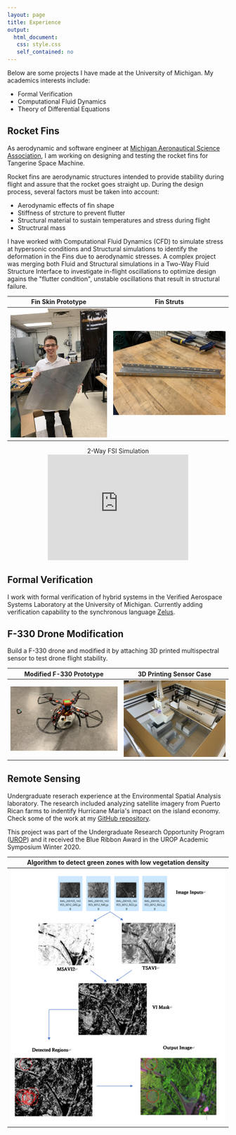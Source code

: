 ```yaml
---
layout: page
title: Experience
output:
  html_document:
   css: style.css
   self_contained: no
---
```


Below are some projects I have made at the University of Michigan. My academics interests include:
- Formal Verification
- Computational Fluid Dynamics
- Theory of Differential Equations



## Rocket Fins

As aerodynamic and software engineer at [Michigan Aeronautical Science Association](https://masa.engin.umich.edu/), I am working on designing and testing the rocket fins for Tangerine Space Machine. 

Rocket fins are aerodynamic structures intended to provide stability during flight and assure that the rocket goes straight up. During the design process, several factors must be taken into account:

- Aerodynamic effects of fin shape
- Stiffness of strcture to prevent flutter
- Structural material to sustain temperatures and stress during flight
- Structrural mass

I have worked with Computational Fluid Dynamics (CFD) to simulate stress at hypersonic conditions and Structural simulations to identify the deformation in the Fins due to aerodynamic stresses. A complex project was merging both Fluid and Structural simulations in a Two-Way Fluid Structure Interface to investigate in-flight oscillations to optimize design agains the "flutter condition", unstable oscillations that result in structural failure. 



Fin Skin Prototype            |  Fin Struts
:-------------------------:|:-------------------------:
![Fin Skin Prototype](./pictures/fins.jpg)  |  ![Fin Struts](./pictures/struts.jpg)

<div align="center">
  2-Way FSI Simulation 
</div>

<div align="center">
</div>
<div align="center">
<iframe src="https://drive.google.com/file/d/1DyipDRDq58apX-IXsTwsVPmWk8TWjV9F/preview?start=1" width="320" height="240" frameborder="0" allow="accelerometer; autoplay; encrypted-media; gyroscope; picture-in-picture" allowfullscreen ></iframe>
</div>

## Formal Verification

I work with formal verification of hybrid systems in the Verified Aerospace Systems Laboratory at the University of Michigan. Currently adding verification capability to the synchronous language [Zelus](https://zelus.di.ens.fr/).

## F-330 Drone Modification

Build a F-330 drone and modified it by attaching 3D printed multispectral sensor to test drone flight stability. 

Modified F-330 Prototype           |  3D Printing Sensor Case
:-------------------------:|:-------------------------:
![Drone](./pictures/drone1.jpg)  |  ![Fin Struts](./pictures/3dprinting.jpg)


## Remote Sensing

Undergraduate reserach experience at the Environmental Spatial Analysis laboratory. The research included analyzing satellite imagery from Puerto Rican farms to indentify Hurricane Maria's impact on the island economy. Check some of the work at my [GitHub repository](https://github.com/jlvargasme/prhurricane).

This project was part of the Undergraduate Research Opportunity Program ([UROP](https://lsa.umich.edu/urop)) and it received the Blue Ribbon Award in the UROP Academic Symposium Winter 2020.

Algorithm to detect green zones with low vegetation density          |
:-------------------------:|
![Drone](./pictures/algo.png)  |  


